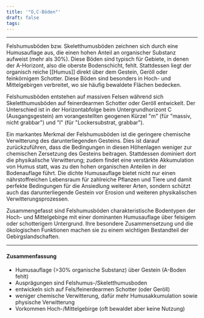 ```yaml
---
title: '"O,C-Böden"'
draft: false
tags:
---
```


---
Felshumusböden bzw. Skeletthumusböden zeichnen sich durch eine Humusauflage aus, die einen hohen Anteil an organischer Substanz aufweist (mehr als 30%). Diese Böden sind typisch für Gebiete, in denen der A-Horizont, also die oberste Bodenschicht, fehlt. Stattdessen liegt der organisch reiche [[Humus]] direkt über dem Gestein, Geröll oder feinkörnigem Schotter. Diese Böden sind besonders in Hoch- und Mittelgebirgen verbreitet, wo sie häufig bewaldete Flächen bedecken.

Felshumusböden entstehen auf massiven Felsen während sich Skeletthumusböden auf feinerdearmen Schotter oder Geröll entwickelt. Der Unterschied ist in der Horizontabfolge beim Untergrundhorizont C (Ausgangsgestein) am vorangestellten geogenen Kürzel "m" (für "massiv, nicht grabbar") und "l" (für "Lockersubstrat, grabbar").

Ein markantes Merkmal der Felshumusböden ist die geringere chemische Verwitterung des darunterliegenden Gesteins. Dies ist darauf zurückzuführen, dass die Bedingungen in diesen Höhenlagen weniger zur chemischen Zersetzung des Gesteins beitragen. Stattdessen dominiert dort die physikalische Verwitterung; zudem findet eine verstärkte Akkumulation von Humus statt, was zu den hohen organischen Anteilen in der Bodenauflage führt.
Die dichte Humusauflage bietet nicht nur einen nährstoffreichen Lebensraum für zahlreiche Pflanzen und Tiere und damit perfekte Bedingungen für die Ansiedlung weiterer Arten, sondern schützt auch das darunterliegende Gestein vor Erosion und weiteren physikalischen Verwitterungsprozessen.

Zusammengefasst sind Felshumusböden charakteristische Bodentypen der Hoch- und Mittelgebirge mit einer dominanten Humusauflage über felsigem oder schotterigem Untergrund. Ihre besondere Zusammensetzung und die ökologischen Funktionen machen sie zu einem wichtigen Bestandteil der Gebirgslandschaften.

---
#### Zusammenfassung
- Humusauflage (>30% organische Substanz) über Gestein (A-Boden fehlt) 
- Ausprägungen sind Felshumus-/Skeletthumusboden 
- entwickeln sich auf Fels/feinerdearmen Schotter (oder Geröll) 
- weniger chemische Verwitterung, dafür mehr Humusakkumulation sowie physische Verwitterung
- Vorkommen Hoch-/Mittelgebirge (oft bewaldet aber keine Nutzung)